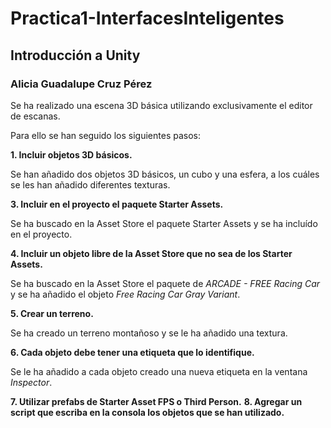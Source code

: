# Practica1-InterfacesInteligentes
## Introducción a Unity
### Alicia Guadalupe Cruz Pérez
Se ha realizado una escena 3D básica utilizando exclusivamente el editor de escanas.

Para ello se han seguido los siguientes pasos:

**1. Incluir objetos 3D básicos.**
   
Se han añadido dos objetos 3D básicos, un cubo y una esfera, a los cuáles se les han añadido diferentes texturas. 
   
**3. Incluir en el proyecto el paquete Starter Assets.**

Se ha buscado en la Asset Store el paquete Starter Assets y se ha incluído en el proyecto.

**4. Incluir un objeto libre de la Asset Store que no sea de los Starter Assets.**

Se ha buscado en la Asset Store el paquete de *ARCADE - FREE Racing Car* y se ha añadido el objeto *Free Racing Car Gray Variant*.

**5. Crear un terreno.**

Se ha creado un terreno montañoso y se le ha añadido una textura. 

**6. Cada objeto debe tener una etiqueta que lo identifique.**

Se le ha añadido a cada objeto creado una nueva etiqueta en la ventana *Inspector*.

**7. Utilizar prefabs de Starter Asset FPS o Third Person.**
**8. Agregar un script que escriba en la consola los objetos que se han utilizado.**
